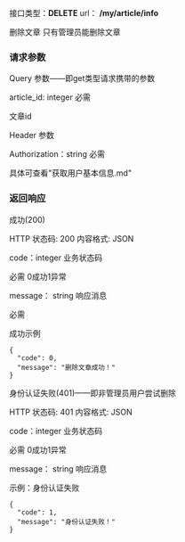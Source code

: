 接口类型：**DELETE**		url：	**/my/article/info**

删除文章
只有管理员能删除文章

### 请求参数

Query 参数——即get类型请求携带的参数

article_id:	integer	必需

文章id



Header 参数

Authorization：string  必需

具体可查看"获取用户基本信息.md"



### 返回响应

成功(200)

HTTP 状态码: 200	内容格式: JSON

code：integer 	业务状态码

必需	0成功1异常

message： string 	响应消息

必需

成功示例

```
{
  "code": 0,
  "message": "删除文章成功！"
}
```





身份认证失败(401)——即非管理员用户尝试删除

HTTP 状态码: 401	内容格式: JSON

code：integer 	业务状态码

必需	0成功1异常

message： string 	响应消息

示例：身份认证失败

```
{
  "code": 1,
  "message": "身份认证失败！"
}
```

